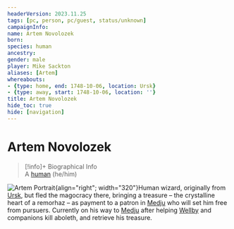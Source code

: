 ```yaml
---
headerVersion: 2023.11.25
tags: [pc, person, pc/guest, status/unknown]
campaignInfo:
name: Artem Novolozek
born:
species: human
ancestry:
gender: male
player: Mike Sackton
aliases: [Artem]
whereabouts:
- {type: home, end: 1748-10-06, location: Ursk}
- {type: away, start: 1748-10-06, location: ''}
title: Artem Novolozek
hide_toc: true
hide: [navigation]
---
```

# Artem Novolozek
>[!info]+ Biographical Info  
> A [human](<../../../../species/humans/humans.md>) (he/him)  
>> 

![Artem Portrait](../../../../assets/artem-portrait.png){align="right"; width="320"}Human wizard, originally from [Ursk](<../../../../gazetteer/northern-green-sea/ursk.md>), but fled the magocracy there, bringing a treasure – the crystalline heart of a remorhaz – as payment to a patron in [Medju](<../../../../gazetteer/eastern-green-sea/medju.md>) who will set him free from pursuers. Currently on his way to [Medju](<../../../../gazetteer/eastern-green-sea/medju.md>) after helping [Wellby](<../wellby.md>) and companions kill aboleth, and retrieve his treasure. 
